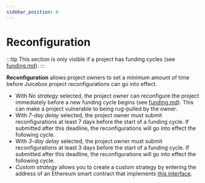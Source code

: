 ```yaml
---
sidebar_position: 6
---
```


# Reconfiguration

:::tip
This section is only visible if a project has funding cycles (see [funding.md](funding.md "mention")).
:::

**Reconfiguration** allows project owners to set a minimum amount of time before Juicebox project reconfigurations can go into effect.

* With _No strategy_ selected, the project owner can reconfigure the project immediately before a new funding cycle begins (see [funding.md](funding.md "mention")). This can make a project vulnerable to being rug-pulled by the owner.
* With _7-day delay_ selected, the project owner must submit reconfigurations at least 7 days before the start of a funding cycle. If submitted after this deadline, the reconfigurations will go into effect the following cycle.
* With _3-day delay_ selected, the project owner must submit reconfigurations at least 3 days before the start of a funding cycle. If submitted after this deadline, the reconfigurations will go into effect the following cycle.
* _Custom strategy_ allows you to create a custom strategy by entering the address of an Ethereum smart contract that implements [this interface](https://github.com/jbx-protocol/juice-contracts-v1/blob/05828d57e3a27580437fc258fe9041b2401fc044/contracts/FundingCycles.sol).
